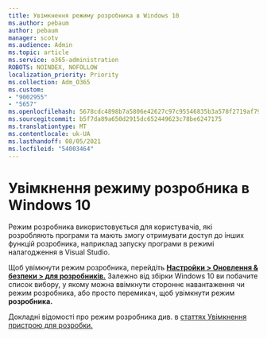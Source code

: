 ```yaml
---
title: Увімкнення режиму розробника в Windows 10
ms.author: pebaum
author: pebaum
manager: scotv
ms.audience: Admin
ms.topic: article
ms.service: o365-administration
ROBOTS: NOINDEX, NOFOLLOW
localization_priority: Priority
ms.collection: Adm_O365
ms.custom:
- "9002955"
- "5657"
ms.openlocfilehash: 5678cdc4898b7a5806e42627c97c95546835b3a578f2719af791da062ba0e2ac
ms.sourcegitcommit: b5f7da89a650d2915dc652449623c78be6247175
ms.translationtype: MT
ms.contentlocale: uk-UA
ms.lasthandoff: 08/05/2021
ms.locfileid: "54003464"
---
```

# <a name="enable-developer-mode-in-windows-10"></a>Увімкнення режиму розробника в Windows 10

Режим розробника використовується для користувачів, які розробляють програми та мають змогу отримувати доступ до інших функцій розробника, наприклад запуску програми в режимі налагодження в Visual Studio.

Щоб увімкнути режим розробника, перейдіть **[Настройки > Оновлення & безпеки > для розробників.](ms-settings:developers?activationSource=GetHelp)** Залежно від збірки Windows 10 ви побачите список вибору, у якому можна ввімкнути стороннє навантаження чи режим розробника, або просто перемикач, щоб увімкнути режим **розробника.**

Докладні відомості про режим розробника див. в [статтях Увімкнення пристрою для розробки.](https://docs.microsoft.com/windows/uwp/get-started/enable-your-device-for-development)

